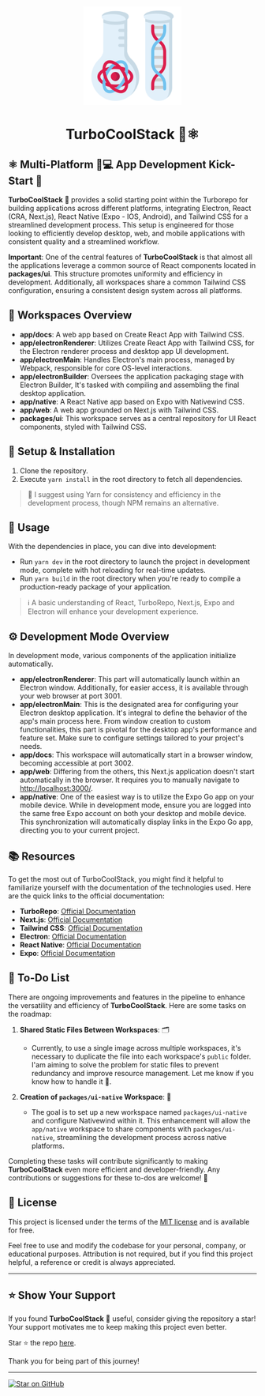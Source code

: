 <p align="center">
  <img src="./packages/ui/public/logo.png" alt="TurboCoolStack Logo" width="200" />
</p>

<h1 align="center" style="border-bottom:0px">
  TurboCoolStack 🚀⚛
</h1>
 
## ⚛ Multi-Platform 📱💻 App Development Kick-Start 🚀

**TurboCoolStack** 🚀 provides a solid starting point within the Turborepo for building applications across different platforms, integrating Electron, React (CRA, Next.js), React Native (Expo - IOS, Android), and Tailwind CSS for a streamlined development process. This setup is engineered for those looking to efficiently develop desktop, web, and mobile applications with consistent quality and a streamlined workflow.

**Important**: One of the central features of **TurboCoolStack** is that almost all the applications leverage a common source of React components located in **packages/ui**. This structure promotes uniformity and efficiency in development. Additionally, all workspaces share a common Tailwind CSS configuration, ensuring a consistent design system across all platforms.

## 📁 Workspaces Overview

- **app/docs**: A web app based on Create React App with Tailwind CSS.
- **app/electronRenderer**: Utilizes Create React App with Tailwind CSS, for the Electron renderer process and desktop app UI development.
- **app/electronMain**: Handles Electron's main process, managed by Webpack, responsible for core OS-level interactions.
- **app/electronBuilder**: Oversees the application packaging stage with Electron Builder, It's tasked with compiling and assembling the final desktop application.
- **app/native**: A React Native app based on Expo with Nativewind CSS.
- **app/web**: A web app grounded on Next.js with Tailwind CSS.
- **packages/ui**: This workspace serves as a central repository for UI React components, styled with Tailwind CSS.

## 🔧 Setup & Installation

1. Clone the repository.
2. Execute `yarn install` in the root directory to fetch all dependencies.

> 📝 I suggest using Yarn for consistency and efficiency in the development process, though NPM remains an alternative.

## 🚀 Usage

With the dependencies in place, you can dive into development:

- Run `yarn dev` in the root directory to launch the project in development mode, complete with hot reloading for real-time updates.
- Run `yarn build` in the root directory when you're ready to compile a production-ready package of your application.

> ℹ️ A basic understanding of React, TurboRepo, Next.js, Expo and Electron will enhance your development experience.

## ⚙️ Development Mode Overview

In development mode, various components of the application initialize automatically.

- **app/electronRenderer**: This part will automatically launch within an Electron window. Additionally, for easier access, it is available through your web browser at port 3001.
- **app/electronMain**: This is the designated area for configuring your Electron desktop application. It's integral to define the behavior of the app's main process here. From window creation to custom functionalities, this part is pivotal for the desktop app's performance and feature set. Make sure to configure settings tailored to your project's needs.
- **app/docs**: This workspace will automatically start in a browser window, becoming accessible at port 3002.
- **app/web**: Differing from the others, this Next.js application doesn't start automatically in the browser. It requires you to manually navigate to [http://localhost:3000/](http://localhost:3000/).
- **app/native**: One of the easiest way is to utilize the Expo Go app on your mobile device. While in development mode, ensure you are logged into the same free Expo account on both your desktop and mobile device. This synchronization will automatically display links in the Expo Go app, directing you to your current project.

## 📚 Resources

To get the most out of TurboCoolStack, you might find it helpful to familiarize yourself with the documentation of the technologies used. Here are the quick links to the official documentation:

- **TurboRepo**: [Official Documentation](https://turbo.build/repo/docs)
- **Next.js**: [Official Documentation](https://nextjs.org/docs)
- **Tailwind CSS**: [Official Documentation](https://tailwindcss.com/docs)
- **Electron**: [Official Documentation](https://www.electronjs.org/docs)
- **React Native**: [Official Documentation](https://reactnative.dev/docs/getting-started)
- **Expo**: [Official Documentation](https://docs.expo.dev)

## 📝 To-Do List

There are ongoing improvements and features in the pipeline to enhance the versatility and efficiency of **TurboCoolStack**. Here are some tasks on the roadmap:

1. **Shared Static Files Between Workspaces**: 🗂️

   - Currently, to use a single image across multiple workspaces, it's necessary to duplicate the file into each workspace's `public` folder. I'am aiming to solve the problem for static files to prevent redundancy and improve resource management. Let me know if you know how to handle it 💪.

2. **Creation of `packages/ui-native` Workspace**: 📱
   - The goal is to set up a new workspace named `packages/ui-native` and configure Nativewind within it. This enhancement will allow the `app/native` workspace to share components with `packages/ui-native`, streamlining the development process across native platforms.

Completing these tasks will contribute significantly to making **TurboCoolStack** even more efficient and developer-friendly. Any contributions or suggestions for these to-dos are welcome! 🚀

## 📄 License

This project is licensed under the terms of the [MIT license](https://opensource.org/licenses/MIT) and is available for free.

Feel free to use and modify the codebase for your personal, company, or educational purposes. Attribution is not required, but if you find this project helpful, a reference or credit is always appreciated.

---

## ⭐ Show Your Support

If you found **TurboCoolStack** 🚀 useful, consider giving the repository a star! Your support motivates me to keep making this project even better.

Star ⭐ the repo [here](https://github.com/ja-klaudiusz/TurboCoolStack).

Thank you for being part of this journey!

---

[![Star on GitHub](https://img.shields.io/github/stars/ja-klaudiusz/TurboCoolStack.svg?style=social)](https://github.com/ja-klaudiusz/TurboCoolStack/stargazers)
